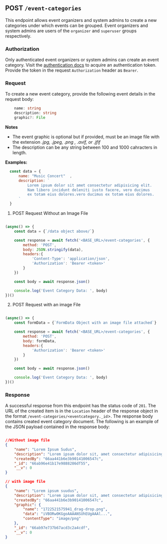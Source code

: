 ## POST `/event-categories`

This endpoint allows event organizers and system admins to create a new categories under which events can be grouped. Event organizers and system admins are users of the `organizer` and `superuser` groups respectively.

### Authorization
Only authenticated event organizers or system admins can create an event category. Visit the [authentication docs](../authentication/authentication.md) to acquire an authentication token. Provide the token in the request `Authorization` header as `Bearer`.

### Request
To create a new event category, provide the following event details in the request body:

```typescript
    name: string
    description: string
    graphic?: File
```


**Notes**
- The event graphic is optional but if provided, must be an image file with the extension *.jpg, .jpeg, .png , .avif, or .jfif*
- The description can be any string between 100 and 1000 cahracters in length.

**Examples:**

  ```javascript
    const data = {
        name: "Music Concert"  ,
        description: `
            Lorem ipsum dolor sit amet consectetur adipisicing elit. 
            Nam libero incidunt deleniti iusto facere, vero ducimus 
            ex totam eius dolores.vero ducimus ex totam eius dolores.
        `
    }
```

1. POST Request Without an Image File

```javascript

(async() => {
    const data = {`/data object above/`}

    const response = await fetch('<BASE_URL>/event-categories', {
        method: 'POST',
        body: JSON.stringify(data),
        headers:{
            'Content-Type': 'application/json',
            'Authorization': 'Bearer <token>'
        }
    })

    const body = await response.json()

    console.log('Event Category Data: ', body)
})()
```

2. POST Request with an image File

```javascript

(async() => {
    const formData = {`FormData Object with an image file attached`}

    const response = await fetch('<BASE_URL>/event-categories', {
        method: 'POST',
        body: formData,
        headers:{
            'Authorization': 'Bearer <token>'
        }
    })

    const body = await response.json()

    console.log('Event Category Data: ', body)
})()
```

### Response

A successful response from this endpoint has the status code of `201`. The URL of the created item is in the `Location` header of the response object in the format `/event-categories/<eventcategory._id`>. The response body contains created event category document. The following is an example of the JSON payload contained in the response body:

```json

//Without image file
{
    "name": "Lorem Ipsum Sudus",
    "description": "Lorem ipsum dolor sit, amet consectetur adipisicing elit. Maiores libero illo praesentium autem nesciunt consectetur repudiandae omnis eum similique in, quas rerum. Eveniet, possimus doloremque?",
    "createdBy": "66aa441b6e3b90141006547c",
    "_id": "66ab96e41b17e9888286df55",
    "__v": 0
}

// with image file
{
    "name": "Lorem ipsum suudus",
    "description": "Lorem ipsum dolor sit, amet consectetur adipisicing elit. Maiores libero illo praesentium autem nesciunt consectetur repudiandae omnis eum similique in, quas rerum. Eveniet, possimus doloremque?",
    "createdBy": "66aa441b6e3b90141006547c",
    "graphic": {
        "name": "1722521575941_drag-drop.png",
        "data": "iVBORw0KGgoAAAANSUhEUgAAAl...",
        "contentType": "image/png"
    },
    "_id": "66ab97e737b67acd3c2a4cdf",
    "__v": 0
}

```
